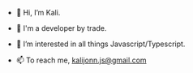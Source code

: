 - 👋 Hi, I’m Kali.
- 👀 I'm a developer by trade.
- 🌱 I’m interested in all things Javascript/Typescript.

- 📫 To reach me, kalijonn.js@gmail.com

